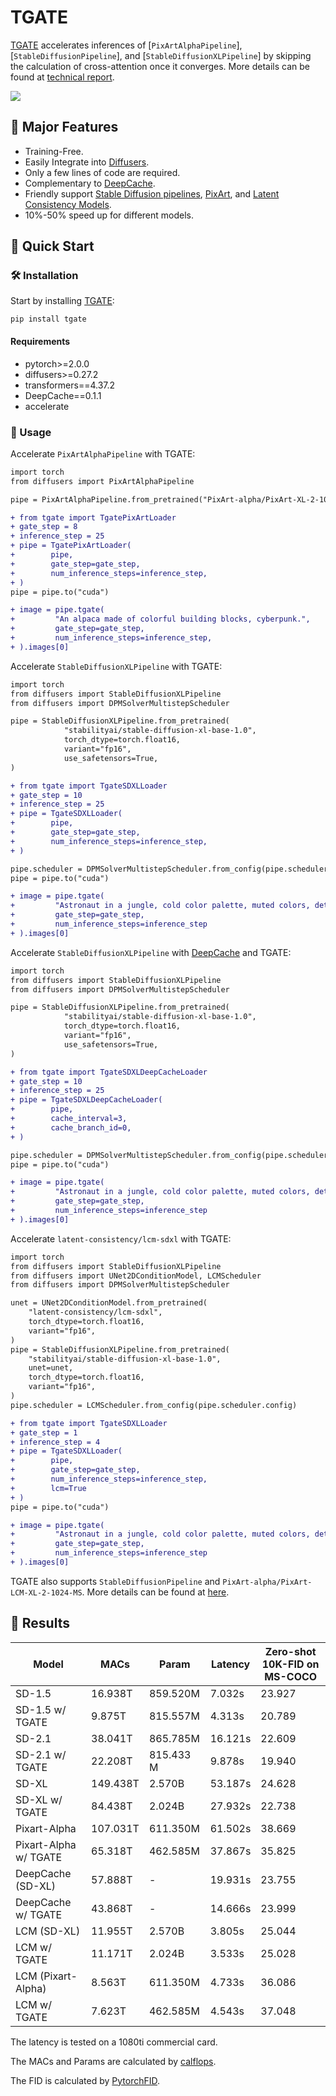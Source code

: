 # TGATE

[TGATE](https://github.com/HaozheLiu-ST/T-GATE/tree/main) accelerates inferences of [`PixArtAlphaPipeline`], [`StableDiffusionPipeline`], and [`StableDiffusionXLPipeline`] by skipping the calculation of cross-attention once it converges. More details can be found at [technical report](https://huggingface.co/papers/2404.02747).

![](https://github.com/HaozheLiu-ST/T-GATE/assets/53887227/bff43e0e-2372-4edc-9ba1-64dcbc649329)




## 🚀 Major Features 

* Training-Free.
* Easily Integrate into [Diffusers](https://github.com/huggingface/diffusers/tree/main).
* Only a few lines of code are required.
* Complementary to [DeepCache](https://github.com/horseee/DeepCache).
* Friendly support [Stable Diffusion pipelines](https://huggingface.co/stabilityai), [PixArt](https://pixart-alpha.github.io/), and [Latent Consistency Models](https://latent-consistency-models.github.io/).
* 10%-50% speed up for different models. 

## 📖 Quick Start

### 🛠️ Installation

Start by installing [TGATE](https://github.com/HaozheLiu-ST/T-GATE/tree/release-v.0.1.0):

```
pip install tgate
```

#### Requirements

* pytorch>=2.0.0
* diffusers>=0.27.2
* transformers==4.37.2
* DeepCache==0.1.1
* accelerate

### 🌟 Usage

Accelerate `PixArtAlphaPipeline` with TGATE:

```diff
import torch
from diffusers import PixArtAlphaPipeline

pipe = PixArtAlphaPipeline.from_pretrained("PixArt-alpha/PixArt-XL-2-1024-MS", torch_dtype=torch.float16)

+ from tgate import TgatePixArtLoader
+ gate_step = 8
+ inference_step = 25
+ pipe = TgatePixArtLoader(
+        pipe,
+        gate_step=gate_step,
+        num_inference_steps=inference_step,
+ )
pipe = pipe.to("cuda")

+ image = pipe.tgate(
+         "An alpaca made of colorful building blocks, cyberpunk.",
+         gate_step=gate_step,
+         num_inference_steps=inference_step,
+ ).images[0]
```

Accelerate `StableDiffusionXLPipeline` with TGATE:

```diff
import torch
from diffusers import StableDiffusionXLPipeline
from diffusers import DPMSolverMultistepScheduler

pipe = StableDiffusionXLPipeline.from_pretrained(
            "stabilityai/stable-diffusion-xl-base-1.0",
            torch_dtype=torch.float16,
            variant="fp16",
            use_safetensors=True,
)

+ from tgate import TgateSDXLLoader
+ gate_step = 10
+ inference_step = 25
+ pipe = TgateSDXLLoader(
+        pipe,
+        gate_step=gate_step,
+        num_inference_steps=inference_step,
+ )

pipe.scheduler = DPMSolverMultistepScheduler.from_config(pipe.scheduler.config)
pipe = pipe.to("cuda")

+ image = pipe.tgate(
+         "Astronaut in a jungle, cold color palette, muted colors, detailed, 8k.",
+         gate_step=gate_step,
+         num_inference_steps=inference_step
+ ).images[0]
```

Accelerate `StableDiffusionXLPipeline` with [DeepCache](https://github.com/horseee/DeepCache) and TGATE:

```diff
import torch
from diffusers import StableDiffusionXLPipeline
from diffusers import DPMSolverMultistepScheduler

pipe = StableDiffusionXLPipeline.from_pretrained(
            "stabilityai/stable-diffusion-xl-base-1.0",
            torch_dtype=torch.float16,
            variant="fp16",
            use_safetensors=True,
)

+ from tgate import TgateSDXLDeepCacheLoader
+ gate_step = 10
+ inference_step = 25
+ pipe = TgateSDXLDeepCacheLoader(
+        pipe,
+        cache_interval=3,
+        cache_branch_id=0,
+ )

pipe.scheduler = DPMSolverMultistepScheduler.from_config(pipe.scheduler.config)
pipe = pipe.to("cuda")

+ image = pipe.tgate(
+         "Astronaut in a jungle, cold color palette, muted colors, detailed, 8k.",
+         gate_step=gate_step,
+         num_inference_steps=inference_step
+ ).images[0]
```

Accelerate `latent-consistency/lcm-sdxl` with TGATE:

```diff
import torch
from diffusers import StableDiffusionXLPipeline
from diffusers import UNet2DConditionModel, LCMScheduler
from diffusers import DPMSolverMultistepScheduler

unet = UNet2DConditionModel.from_pretrained(
    "latent-consistency/lcm-sdxl",
    torch_dtype=torch.float16,
    variant="fp16",
)
pipe = StableDiffusionXLPipeline.from_pretrained(
    "stabilityai/stable-diffusion-xl-base-1.0",
    unet=unet,
    torch_dtype=torch.float16,
    variant="fp16",
)
pipe.scheduler = LCMScheduler.from_config(pipe.scheduler.config)

+ from tgate import TgateSDXLLoader
+ gate_step = 1
+ inference_step = 4
+ pipe = TgateSDXLLoader(
+        pipe,
+        gate_step=gate_step,
+        num_inference_steps=inference_step,
+        lcm=True
+ )
pipe = pipe.to("cuda")

+ image = pipe.tgate(
+         "Astronaut in a jungle, cold color palette, muted colors, detailed, 8k.",
+         gate_step=gate_step,
+         num_inference_steps=inference_step
+ ).images[0]
```

TGATE also supports `StableDiffusionPipeline` and `PixArt-alpha/PixArt-LCM-XL-2-1024-MS`.
More details can be found at [here](https://github.com/HaozheLiu-ST/T-GATE/tree/release-v.0.1.0/main.py).

## 📄 Results
| Model                 | MACs     | Param     | Latency | Zero-shot 10K-FID on MS-COCO |
|-----------------------|----------|-----------|---------|---------------------------|
| SD-1.5                | 16.938T  | 859.520M  | 7.032s  | 23.927                    |
| SD-1.5 w/ TGATE       | 9.875T   | 815.557M  | 4.313s  | 20.789                    |
| SD-2.1                | 38.041T  | 865.785M  | 16.121s | 22.609                    |
| SD-2.1 w/ TGATE       | 22.208T  | 815.433 M | 9.878s  | 19.940                    |
| SD-XL                 | 149.438T | 2.570B    | 53.187s | 24.628                    |
| SD-XL w/ TGATE        | 84.438T  | 2.024B    | 27.932s | 22.738                    |
| Pixart-Alpha          | 107.031T | 611.350M  | 61.502s | 38.669                    |
| Pixart-Alpha w/ TGATE | 65.318T  | 462.585M  | 37.867s | 35.825                    |
| DeepCache (SD-XL)     | 57.888T  | -         | 19.931s | 23.755                    |
| DeepCache w/ TGATE    | 43.868T  | -         | 14.666s | 23.999                    |
| LCM (SD-XL)           | 11.955T  | 2.570B    | 3.805s  | 25.044                    |
| LCM w/ TGATE          | 11.171T  | 2.024B    | 3.533s  | 25.028                    |
| LCM (Pixart-Alpha)    | 8.563T   | 611.350M  | 4.733s  | 36.086                    |
| LCM w/ TGATE          | 7.623T   | 462.585M  | 4.543s  | 37.048                    |

The latency is tested on a 1080ti commercial card. 

The MACs and Params are calculated by [calflops](https://github.com/MrYxJ/calculate-flops.pytorch). 

The FID is calculated by [PytorchFID](https://github.com/mseitzer/pytorch-fid).
